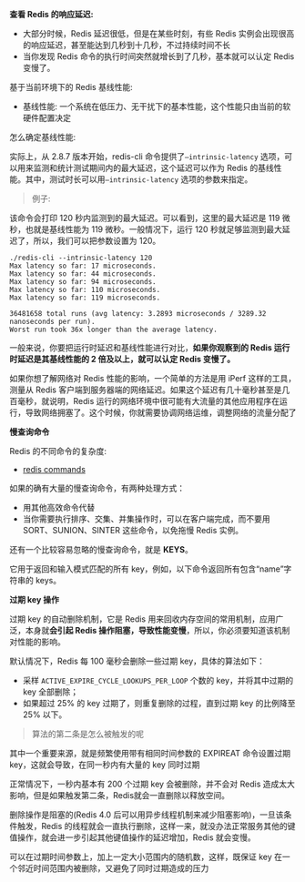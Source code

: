 **查看 Redis 的响应延迟:**

- 大部分时候，Redis 延迟很低，但是在某些时刻，有些 Redis 实例会出现很高的响应延迟，甚至能达到几秒到十几秒，不过持续时间不长
- 当你发现 Redis 命令的执行时间突然就增长到了几秒，基本就可以认定 Redis 变慢了。

基于当前环境下的 Redis 基线性能:

- 基线性能: 一个系统在低压力、无干扰下的基本性能，这个性能只由当前的软硬件配置决定

怎么确定基线性能:

实际上，从 2.8.7 版本开始，redis-cli 命令提供了`–intrinsic-latency` 选项，可以用来监测和统计测试期间内的最大延迟，这个延迟可以作为 Redis 的基线性能。其中，测试时长可以用`–intrinsic-latency` 选项的参数来指定。

> 例子:

该命令会打印 120 秒内监测到的最大延迟。可以看到，这里的最大延迟是 119 微秒，也就是基线性能为 119 微秒。一般情况下，运行 120 秒就足够监测到最大延迟了，所以，我们可以把参数设置为 120。

```
./redis-cli --intrinsic-latency 120
Max latency so far: 17 microseconds.
Max latency so far: 44 microseconds.
Max latency so far: 94 microseconds.
Max latency so far: 110 microseconds.
Max latency so far: 119 microseconds.

36481658 total runs (avg latency: 3.2893 microseconds / 3289.32 nanoseconds per run).
Worst run took 36x longer than the average latency.
```

一般来说，你要把运行时延迟和基线性能进行对比，**如果你观察到的 Redis 运行时延迟是其基线性能的 2 倍及以上，就可以认定 Redis 变慢了。**

如果你想了解网络对 Redis 性能的影响，一个简单的方法是用 iPerf 这样的工具，测量从 Redis 客户端到服务器端的网络延迟。如果这个延迟有几十毫秒甚至是几百毫秒，就说明，Redis 运行的网络环境中很可能有大流量的其他应用程序在运行，导致网络拥塞了。这个时候，你就需要协调网络运维，调整网络的流量分配了

**慢查询命令**

Redis 的不同命令的复杂度:

- [redis commands](https://redis.io/commands/)

如果的确有大量的慢查询命令，有两种处理方式：

- 用其他高效命令代替
- 当你需要执行排序、交集、并集操作时，可以在客户端完成，而不要用 SORT、SUNION、SINTER 这些命令，以免拖慢 Redis 实例。

还有一个比较容易忽略的慢查询命令，就是 **KEYS**。

它用于返回和输入模式匹配的所有 key，例如，以下命令返回所有包含“name”字符串的 keys。

**过期 key 操作**

过期 key 的自动删除机制，它是 Redis 用来回收内存空间的常用机制，应用广泛，本身就**会引起 Redis 操作阻塞，导致性能变慢**，所以，你必须要知道该机制对性能的影响。

默认情况下，Redis 每 100 毫秒会删除一些过期 key，具体的算法如下：

- 采样 `ACTIVE_EXPIRE_CYCLE_LOOKUPS_PER_LOOP` 个数的 key，并将其中过期的 key 全部删除；
- 如果超过 25% 的 key 过期了，则重复删除的过程，直到过期 key 的比例降至 25% 以下。

> 算法的第二条是怎么被触发的呢

其中一个重要来源，就是频繁使用带有相同时间参数的 EXPIREAT 命令设置过期 key，这就会导致，在同一秒内有大量的 key 同时过期

正常情况下，一秒内基本有 200 个过期 key 会被删除，并不会对 Redis 造成太大影响，但是如果触发第二条，Redis就会一直删除以释放空间。

删除操作是阻塞的(Redis 4.0 后可以用异步线程机制来减少阻塞影响)，一旦该条件触发，Redis 的线程就会一直执行删除，这样一来，就没办法正常服务其他的键值操作，就会进一步引起其他键值操作的延迟增加，Redis 就会变慢。

可以在过期时间参数上，加上一定大小范围内的随机数，这样，既保证 key 在一个邻近时间范围内被删除，又避免了同时过期造成的压力